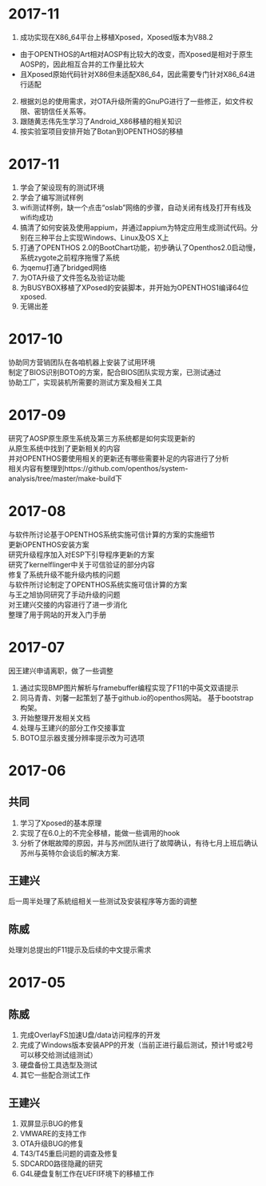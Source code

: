 
# 2017-11
1. 成功实现在X86_64平台上移植Xposed，Xposed版本为V88.2
* 由于OPENTHOS的Art相对AOSP有比较大的改变，而Xposed是相对于原生AOSP的，因此相互合并的工作量比较大
* 且Xposed原始代码针对X86但未适配X86_64，因此需要专门针对X86_64进行适配
2. 根据刘总的使用需求，对OTA升级所需的GnuPG进行了一些修正，如文件权限、密钥信任关系等。
3. 跟随黄志伟先生学习了Android_X86移植的相关知识    
4. 按实验室项目安排开始了Botan到OPENTHOS的移植  


# 2017-11
1. 学会了架设现有的测试环境
2. 学会了编写测试样例
3. wifi测试样例，缺一个点击“oslab”网络的步骤，自动关闭有线及打开有线及wifi均成功  
4. 搞清了如何安装及使用appium，并通过appium为特定应用生成测试代码。分别在三种平台上实现Windows、Linux及OS X上  
5. 打通了OPENTHOS 2.0的BootChart功能，初步确认了Openthos2.0启动慢，系统zygote之前程序拖慢了系统  
6. 为qemu打通了bridged网络
7. 为OTA升级了文件签名及验证功能  
8. 为BUSYBOX移植了XPosed的安装脚本，并开始为OPENTHOS1编译64位xposed.  
9. 无锡出差

# 2017-10
协助同方营销团队在各咱机器上安装了试用环境  
制定了BIOS识别BOTO的方案，配合BIOS团队实现方案，已测试通过  
协助工厂，实现装机所需要的测试方案及相关工具  

# 2017-09
研究了AOSP原生原生系统及第三方系统都是如何实现更新的  
从原生系统中找到了更新相关的内容  
并对OPENTHOS要使用相关的更新还有哪些需要补足的内容进行了分析  
相关内容有整理到https://github.com/openthos/system-analysis/tree/master/make-build下  

# 2017-08
与软件所讨论基于OPENTHOS系统实施可信计算的方案的实施细节  
更新OPENTHOS安装方案  
研究升级程序加入对ESP下引导程序更新的方案  
研究了kernelflinger中关于可信验证的部分内容  
修复了系统升级不能升级内核的问题  
与软件所讨论制定了OPENTHOS系统实施可信计算的方案  
与王之旭协同研究了手动升级的问题  
对王建兴交接的内容进行了进一步消化  
整理了用于网站的开发入门手册  

# 2017-07
因王建兴申请离职，做了一些调整
1. 通过实现BMP图片解析与framebuffer编程实现了F11的中英文双语提示
2. 同马青青、刘馨一起策划了基于github.io的openthos网站。 基于bootstrap构架。
3. 开始整理开发相关文档
4. 处理与王建兴的部分工作交接事宜
5. BOTO显示器支援分辨率提示改为可选项
# 2017-06
## 共同
1. 学习了Xposed的基本原理  
2. 实现了在6.0上的不完全移植，能做一些调用的hook  
3. 分析了休眠故障的原因，并与苏州团队进行了故障确认，有待七月上班后确认苏州与英特尔会谈后的解决方案. 
## 王建兴  
后一周半处理了系統组相关一些测试及安装程序等方面的调整  
## 陈威
处理刘总提出的F11提示及后续的中文提示需求

# 2017-05
## 陈威
1.  完成OverlayFS加速U盘/data访问程序的开发  
2.  完成了Windows版本安装APP的开发（当前正进行最后测试，预计1号或2号可以移交给测试组测试）  
3.  硬盘备份工具选型及测试  
4.  其它一些配合测试工作

## 王建兴
1.  双屏显示BUG的修复
2.  VMWARE的支持工作
3.  OTA升级BUG的修复
4.  T43/T45重启问题的调查及修复
5.  SDCARD0路径隐藏的研究
6.  G4L硬盘复制工作在UEFI环境下的移植工作  
